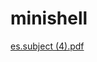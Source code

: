 # minishell
[es.subject (4).pdf](https://github.com/mdiogenes/minishell/files/8629956/es.subject.4.pdf)
